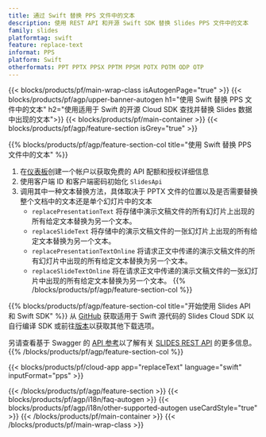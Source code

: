 ```yaml
---
title: 通过 Swift 替换 PPS 文件中的文本
description: 使用 REST API 和开源 Swift SDK 替换 Slides PPS 文件中的文本
family: slides
platformtag: swift
feature: replace-text
informat: PPS
platform: Swift
otherformats: PPT PPTX PPSX PPTM PPSM POTX POTM ODP OTP
---
```


{{< blocks/products/pf/main-wrap-class isAutogenPage="true" >}}
{{< blocks/products/pf/agp/upper-banner-autogen h1="使用 Swift 替换 PPS 文件中的文本" h2="使用适用于 Swift 的开源 Cloud SDK 查找并替换 Slides 数据中出现的文本">}}
{{< blocks/products/pf/main-container >}}
{{< blocks/products/pf/agp/feature-section isGrey="true" >}}

{{% blocks/products/pf/agp/feature-section-col title="使用 Swift 替换 PPS 文件中的文本" %}}
1. 在<a href="https://dashboard.aspose.cloud/">仪表板</a>创建一个帐户以获取免费的 API 配额和授权详细信息
1. 使用客户端 ID 和客户端密码初始化 ```SlidesApi```
1. 调用其中一种文本替换方法，具体取决于 PPTX 文件的位置以及是否需要替换整个文档中的文本还是单个幻灯片中的文本
    - ```replacePresentationText``` 将存储中演示文稿文件的所有幻灯片上出现的所有给定文本替换为另一个文本。
    - ```replaceSlideText``` 将存储中的演示文稿文件的一张幻灯片上出现的所有给定文本替换为另一个文本。
    - ```replacePresentationTextOnline``` 将请求正文中传递的演示文稿文件的所有幻灯片中出现的所有给定文本替换为另一个文本。
    - ```replaceSlideTextOnline``` 将在请求正文中传递的演示文稿文件的一张幻灯片中出现的所有给定文本替换为另一个文本。
{{% /blocks/products/pf/agp/feature-section-col %}}

{{% blocks/products/pf/agp/feature-section-col title="开始使用 Slides API 和 Swift SDK" %}}
从 [GitHub](https://github.com/aspose-slides-cloud/aspose-slides-cloud-swift) 获取适用于 Swift 源代码的 Slides Cloud SDK 以自行编译 SDK 或前往[版本](https://releases.aspose.cloud/)以获取其他下载选项。
 
另请查看基于 Swagger 的 [API 参考](https://apireference.aspose.cloud/slides/)以了解有关 [SLIDES REST API](https://products.aspose.cloud/slides/curl/) 的更多信息。
{{% /blocks/products/pf/agp/feature-section-col %}}

{{< blocks/products/pf/cloud-app app="replaceText" language="swift" inputFormat="pps" >}}

{{< /blocks/products/pf/agp/feature-section >}}
{{< blocks/products/pf/agp/i18n/faq-autogen >}}
{{< blocks/products/pf/agp/i18n/other-supported-autogen useCardStyle="true" >}}
{{< /blocks/products/pf/main-container >}}
{{< /blocks/products/pf/main-wrap-class >}}